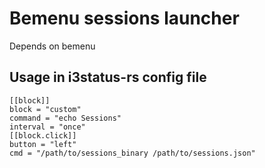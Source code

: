 # Bemenu sessions launcher

Depends on bemenu

## Usage in i3status-rs config file

```
[[block]]
block = "custom"
command = "echo Sessions"
interval = "once"
[[block.click]]
button = "left"
cmd = "/path/to/sessions_binary /path/to/sessions.json"
```